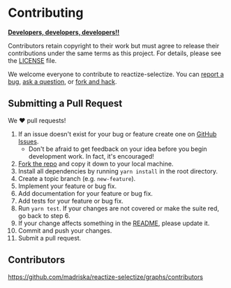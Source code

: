 # Contributing

**[Developers, developers, developers!!](https://www.youtube.com/watch?v=KMU0tzLwhbE)**

Contributors retain copyright to their work but must agree to release their
contributions under the same terms as this project. For details, please see the
[LICENSE](LICENSE) file.

We welcome everyone to contribute to reactize-selectize. You can [report a bug][new-issue], [ask a question][new-issue], or [fork and hack][fork].

## Submitting a Pull Request

We :heart: pull requests!

1. If an issue doesn't exist for your bug or feature create one on [GitHub Issues][new-issue].
    - Don't be afraid to get feedback on your idea before you begin development work. In fact, it's encouraged!
2. [Fork the repo][fork] and copy it down to your local machine.
3. Install all dependencies by running `yarn install` in the root directory.
4. Create a topic branch (e.g. `new-feature`).
5. Implement your feature or bug fix.
6. Add documentation for your feature or bug fix.
7. Add tests for your feature or bug fix.
8. Run `yarn test`. If your changes are not covered or make the suite red, go back to step 6.
9. If your change affects something in the [README](README.md), please update it.
10. Commit and push your changes.
11. Submit a pull request.

## Contributors

https://github.com/madriska/reactize-selectize/graphs/contributors

[new-issue]: https://github.com/madriska/reactize-selectize/issues/new
[fork]: https://github.com/madriska/reactize-selectize/fork
